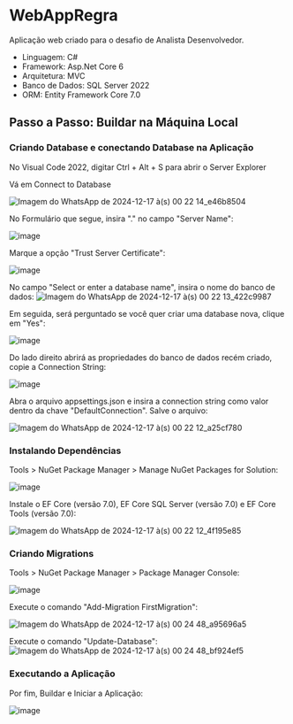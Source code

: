 # WebAppRegra

Aplicação web criado para o desafio de Analista Desenvolvedor.

- Linguagem: C#
- Framework: Asp.Net Core 6
- Arquitetura: MVC
- Banco de Dados: SQL Server 2022
- ORM: Entity Framework Core 7.0

## Passo a Passo: Buildar na Máquina Local

### Criando Database e conectando Database na Aplicação

No Visual Code 2022, digitar Ctrl + Alt + S para abrir o Server Explorer

Vá em Connect to Database

![Imagem do WhatsApp de 2024-12-17 à(s) 00 22 14_e46b8504](https://github.com/user-attachments/assets/fa2c2278-fef4-4193-86b7-de9d1d3d5a9c)

No Formulário que segue, insira "." no campo "Server Name":

![image](https://github.com/user-attachments/assets/d1e094ea-2c7d-4ef2-a057-1a6a954dfcff)

Marque a opção "Trust Server Certificate":

![image](https://github.com/user-attachments/assets/c5a1b9e8-a0dd-4236-b045-bd0c00efb647)

No campo "Select or enter a database name", insira o nome do banco de dados:
![Imagem do WhatsApp de 2024-12-17 à(s) 00 22 13_422c9987](https://github.com/user-attachments/assets/b060b846-c6c3-437d-b344-9376b1fa6906)

Em seguida, será perguntado se você quer criar uma database nova, clique em "Yes":

![image](https://github.com/user-attachments/assets/92508180-f436-4cd6-ac07-f681cb095479)

Do lado direito abrirá as propriedades do banco de dados recém criado, copie a Connection String:

![image](https://github.com/user-attachments/assets/1327c086-8be5-44cc-9588-6f866d60b70a)

Abra o arquivo appsettings.json e insira a connection string como valor dentro da chave "DefaultConnection". Salve o arquivo:

![Imagem do WhatsApp de 2024-12-17 à(s) 00 22 12_a25cf780](https://github.com/user-attachments/assets/29ef27bb-fce8-43e3-bde6-fde04a134f8e)


### Instalando Dependências

Tools > NuGet Package Manager > Manage NuGet Packages for Solution:

![image](https://github.com/user-attachments/assets/fb4efee7-8f18-4fb5-9211-e8fdfd762ea4)

Instale o EF Core (versão 7.0), EF Core SQL Server (versão 7.0) e EF Core Tools (versão 7.0):

![Imagem do WhatsApp de 2024-12-17 à(s) 00 22 12_4f195e85](https://github.com/user-attachments/assets/de3d8e24-f112-4b33-a9ed-81bd131cb6f4)

### Criando Migrations

Tools > NuGet Package Manager > Package Manager Console:

![image](https://github.com/user-attachments/assets/c15c2162-ef64-4a31-a6c1-9263ac4b2496)

Execute o comando "Add-Migration FirstMigration":

![Imagem do WhatsApp de 2024-12-17 à(s) 00 24 48_a95696a5](https://github.com/user-attachments/assets/074b07a7-7178-4408-b7d1-77ef4ec7458e)

Execute o comando "Update-Database":
![Imagem do WhatsApp de 2024-12-17 à(s) 00 24 48_bf924ef5](https://github.com/user-attachments/assets/8a3db2eb-e392-4cd1-bc26-914e24073013)

### Executando a Aplicação

Por fim, Buildar e Iniciar a Aplicação:

![image](https://github.com/user-attachments/assets/72db4f67-a732-4bd3-a480-5d37b59e29f1)
